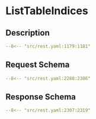 # ListTableIndices

## Description

```yaml
--8<-- "src/rest.yaml:1179:1181"
```

## Request Schema

```yaml
--8<-- "src/rest.yaml:2288:2306"
```
## Response Schema

```yaml
--8<-- "src/rest.yaml:2307:2319"
```
